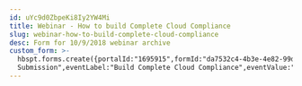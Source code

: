 ```yaml
---
id: uYc9d0ZbpeKi8Iy2YW4Mi
title: Webinar - How to build Complete Cloud Compliance
slug: webinar-how-to-build-complete-cloud-compliance
desc: Form for 10/9/2018 webinar archive
custom_form: >-
  hbspt.forms.create({portalId:"1695915",formId:"da7532c4-4b3e-4e82-99dd-9a1e5394e47b",css:"",target:"#hsFormContainer",onFormSubmit:function(e){window.dataLayer=window.dataLayer||[],window.dataLayer.push({event:"GAEvent",eventCategory:"Webinar",eventAction:"Form
  Submission",eventLabel:"Build Complete Cloud Compliance",eventValue:"2"})}});
---
```


  